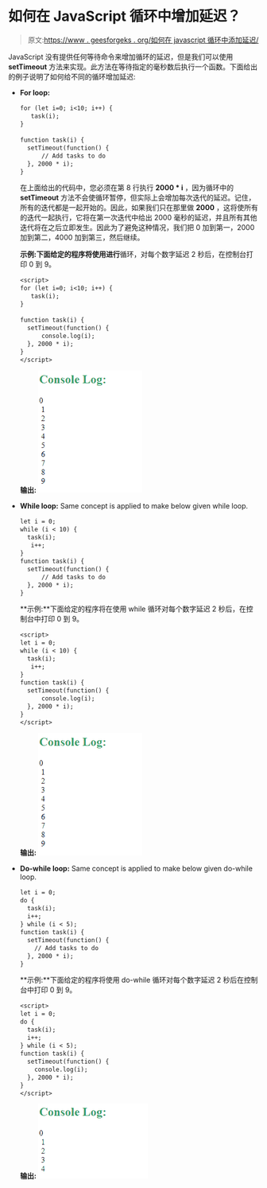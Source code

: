 # 如何在 JavaScript 循环中增加延迟？

> 原文:[https://www . geesforgeks . org/如何在 javascript 循环中添加延迟/](https://www.geeksforgeeks.org/how-to-add-a-delay-in-a-javascript-loop/)

JavaScript 没有提供任何等待命令来增加循环的延迟，但是我们可以使用 **setTimeout** 方法来实现。此方法在等待指定的毫秒数后执行一个函数。下面给出的例子说明了如何给不同的循环增加延迟:

*   **For loop:**

    ```
    for (let i=0; i<10; i++) {
       task(i);
    }

    function task(i) {
      setTimeout(function() {
          // Add tasks to do
      }, 2000 * i);
    }
    ```

    在上面给出的代码中，您必须在第 8 行执行 **2000 * i** ，因为循环中的 **setTimeout** 方法不会使循环暂停，但实际上会增加每次迭代的延迟。记住，所有的迭代都是一起开始的。因此，如果我们只在那里做 **2000** ，这将使所有的迭代一起执行，它将在第一次迭代中给出 2000 毫秒的延迟，并且所有其他迭代将在之后立即发生。因此为了避免这种情况，我们把 0 加到第一，2000 加到第二，4000 加到第三，然后继续。

    **示例:**下面给定的程序将使用**进行**循环，对每个数字延迟 2 秒后，在控制台打印 0 到 9。

    ```
    <script>
    for (let i=0; i<10; i++) {
       task(i);
    }

    function task(i) {
      setTimeout(function() {
          console.log(i);
      }, 2000 * i);
    }
    </script>
    ```

    **输出:**
    ![](img/e5b817645099dfb1050ab0dffc2f32ad.png)

*   **While loop:** Same concept is applied to make below given while loop.

    ```
    let i = 0;
    while (i < 10) {
      task(i);
       i++;
    }
    function task(i) {
      setTimeout(function() {
          // Add tasks to do
      }, 2000 * i);
    }
    ```

    **示例:**下面给定的程序将在使用 while 循环对每个数字延迟 2 秒后，在控制台中打印 0 到 9。

    ```
    <script>
    let i = 0;
    while (i < 10) {
      task(i);
       i++;
    }
    function task(i) {
      setTimeout(function() {
          console.log(i);
      }, 2000 * i);
    }
    </script>
    ```

    **输出:**
    ![](img/e5b817645099dfb1050ab0dffc2f32ad.png)

*   **Do-while loop:** Same concept is applied to make below given do-while loop.

    ```
    let i = 0;
    do {
      task(i);
      i++;
    } while (i < 5);
    function task(i) {
      setTimeout(function() {
        // Add tasks to do
      }, 2000 * i);
    }
    ```

    **示例:**下面给定的程序将使用 do-while 循环对每个数字延迟 2 秒后在控制台中打印 0 到 9。

    ```
    <script>
    let i = 0;
    do {
      task(i);
      i++;
    } while (i < 5);
    function task(i) {
      setTimeout(function() {
        console.log(i);
      }, 2000 * i);
    }
    </script>
    ```

    **输出:**
    ![](img/12272948fbb1a5252ce8fdb39ad5f360.png)